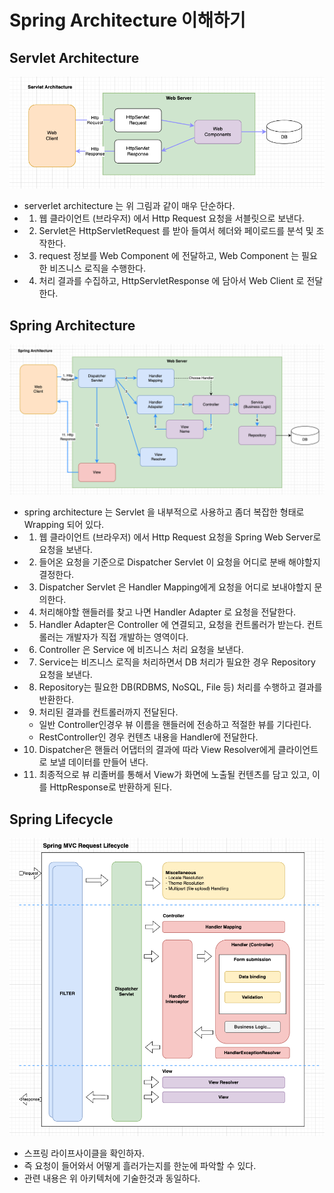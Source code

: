 # Spring Architecture 이해하기

## Servlet Architecture

![servlet-arch](./imgs/servlet_arch.png)

- serverlet architecture 는 위 그림과 같이 매우 단순하다.
- 1. 웹 클라이언트 (브라우저) 에서 Http Request 요청을 서블릿으로 보낸다.
- 2. Servlet은 HttpServletRequest 를 받아 들여서 헤더와 페이로드를 분석 및 조작한다.
- 3. request 정보를 Web Component 에 전달하고, Web Component 는 필요한 비즈니스 로직을 수행한다.
- 4. 처리 결과를 수집하고, HttpServletResponse 에 담아서 Web Client 로 전달한다.

## Spring Architecture

![string-arch](./imgs/spring_arch.png)

- spring architecture 는 Servlet 을 내부적으로 사용하고 좀더 복잡한 형태로 Wrapping 되어 있다.
- 1. 웹 클라이언트 (브라우저) 에서 Http Request 요청을 Spring Web Server로 요청을 보낸다.
- 2. 들어온 요청을 기준으로 Dispatcher Servlet 이 요청을 어디로 분배 해야할지 결정한다.
- 3. Dispatcher Servlet 은 Handler Mapping에게 요청을 어디로 보내야할지 문의한다.
- 4. 처리해야할 핸들러를 찾고 나면 Handler Adapter 로 요청을 전달한다.
- 5. Handler Adapter은 Controller 에 연결되고, 요청을 컨트롤러가 받는다. 컨트롤러는 개발자가 직접 개발하는 영역이다.
- 6. Controller 은 Service 에 비즈니스 처리 요청을 보낸다.
- 7. Service는 비즈니스 로직을 처리하면서 DB 처리가 필요한 경우 Repository 요청을 보낸다.
- 8. Repository는 필요한 DB(RDBMS, NoSQL, File 등) 처리를 수행하고 결과를 반환한다.
- 9. 처리된 결과를 컨트롤러까지 전달된다.
    - 일반 Controller인경우 뷰 이름을 핸들러에 전송하고 적절한 뷰를 기다린다.
    - RestController인 경우 컨텐츠 내용을 Handler에 전달한다.
- 10. Dispatcher은 핸들러 어댑터의 결과에 따라 View Resolver에게 클라이언트로 보낼 데이터를 만들어 낸다.
- 11. 최종적으로 뷰 리졸버를 통해서 View가 화면에 노출될 컨텐츠를 담고 있고, 이를 HttpResponse로 반환하게 된다.

## Spring Lifecycle

![spring-lifecycle](./imgs/spring-lifecycle.png)

- 스프링 라이프사이클을 확인하자.
- 즉 요청이 들어와서 어떻게 흘러가는지를 한눈에 파악할 수 있다.
- 관련 내용은 위 아키텍처에 기술한것과 동일하다. 
